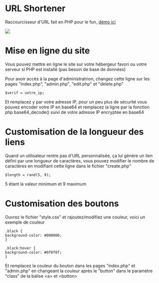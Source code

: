 # URL Shortener
Raccourcisseur d'URL fait en PHP pour le fun, <a href="http://myshrt.tk">démo ici</a>

<img src="https://i.imgur.com/sW2bopp.png">

# Mise en ligne du site
Vous pouvez mettre en ligne le site sur votre hébergeur favori ou votre serveur si PHP est installé (pas besoin de base de données)

Pour avoir accès à la page d'administratrion, changez cette ligne sur les pages "index.php", "admin.php", "edit.php" et "delete.php"
```
$verif = votre_ip;
```
Et remplacez y par votre adresse IP, pour un peu plus de sécurité vous pouvez encoder votre IP en base64 et remplacez la ligne par la fonction php base64_decode() suivi de votre adresse IP encryptée en base64

# Customisation de la longueur des liens
Quand un utilisateur rentre pas d'URL personnalisée, ça lui génère un lien défini par une longueur de caractères, vous pouvez modifier le nombre de caractères en modifiant cette ligne dans le fichier "create.php"
```
$length = rand(5, 9);
```
5 étant la valeur minimum et 9 maximum

# Customisation des boutons
Ouvrez le fichier "style.css" et rajoutez/modifiez une couleur, voici un exemple de couleur
```
.black {
background-color: #000000;
}

.black:hover {
background-color: #0f0f0f;
}
```
Et remplacez la couleur du bouton dans les pages "index.php" et "admin.php" en changeant la couleur après le "button" dans le paramètre "class" de la balise \<a> et \<button>
